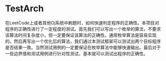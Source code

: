 # TestArch
在LeetCode上或者其他Oj系统中刷题时，如何快速判定程序的正确性。本项目对程序的正确性进行了一定程度的测试。首先我们可以写出一个枚举的算法，不要求该算法时间复杂度小，但一定要保证该算法的正确性。通常枚举算法是容易实现的。然后再写出一个优化后的算法，我们通过本测试框架可以测试出两个目标程序是否结果一致。当然测试用例的一定要保证在枚举算法中能够快速输出。最后对于一些边界值和测试用例进行针对性测试，基本就可以测试出程序的正确性。
